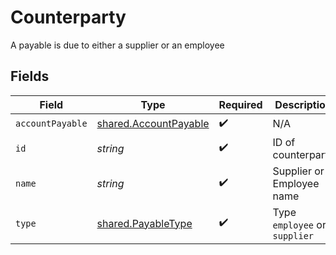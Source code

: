 # Counterparty

A payable is due to either a supplier or an employee


## Fields

| Field                                                                 | Type                                                                  | Required                                                              | Description                                                           |
| --------------------------------------------------------------------- | --------------------------------------------------------------------- | --------------------------------------------------------------------- | --------------------------------------------------------------------- |
| `accountPayable`                                                      | [shared.AccountPayable](../../../sdk/models/shared/accountpayable.md) | :heavy_check_mark:                                                    | N/A                                                                   |
| `id`                                                                  | *string*                                                              | :heavy_check_mark:                                                    | ID of counterparty                                                    |
| `name`                                                                | *string*                                                              | :heavy_check_mark:                                                    | Supplier or Employee name                                             |
| `type`                                                                | [shared.PayableType](../../../sdk/models/shared/payabletype.md)       | :heavy_check_mark:                                                    | Type `employee` or `supplier`                                         |